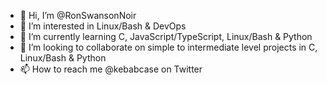 - 👋 Hi, I’m @RonSwansonNoir
- 👀 I’m interested in Linux/Bash & DevOps
- 🌱 I’m currently learning C, JavaScript/TypeScript, Linux/Bash & Python
- 💞️ I’m looking to collaborate on simple to intermediate level projects in C, Linux/Bash & Python
- 📫 How to reach me @kebabcase on Twitter

<!---
RonSwansonNoir/RonSwansonNoir is a ✨ special ✨ repository because its `README.md` (this file) appears on your GitHub profile.
You can click the Preview link to take a look at your changes.
--->
